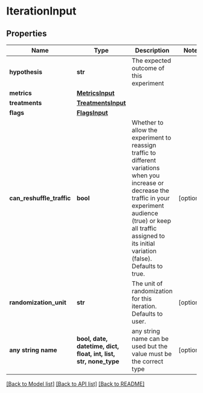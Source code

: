 # IterationInput


## Properties
Name | Type | Description | Notes
------------ | ------------- | ------------- | -------------
**hypothesis** | **str** | The expected outcome of this experiment | 
**metrics** | [**MetricsInput**](MetricsInput.md) |  | 
**treatments** | [**TreatmentsInput**](TreatmentsInput.md) |  | 
**flags** | [**FlagsInput**](FlagsInput.md) |  | 
**can_reshuffle_traffic** | **bool** | Whether to allow the experiment to reassign traffic to different variations when you increase or decrease the traffic in your experiment audience (true) or keep all traffic assigned to its initial variation (false). Defaults to true. | [optional] 
**randomization_unit** | **str** | The unit of randomization for this iteration. Defaults to user. | [optional] 
**any string name** | **bool, date, datetime, dict, float, int, list, str, none_type** | any string name can be used but the value must be the correct type | [optional]

[[Back to Model list]](../README.md#documentation-for-models) [[Back to API list]](../README.md#documentation-for-api-endpoints) [[Back to README]](../README.md)


